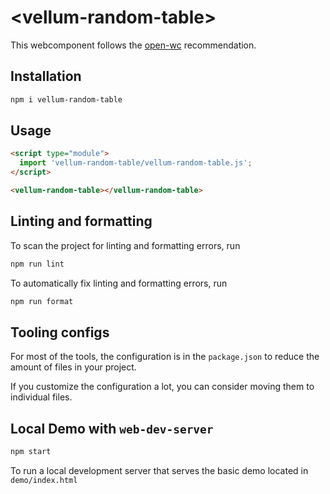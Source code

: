 # \<vellum-random-table>

This webcomponent follows the [open-wc](https://github.com/open-wc/open-wc) recommendation.

## Installation

```bash
npm i vellum-random-table
```

## Usage

```html
<script type="module">
  import 'vellum-random-table/vellum-random-table.js';
</script>

<vellum-random-table></vellum-random-table>
```

## Linting and formatting

To scan the project for linting and formatting errors, run

```bash
npm run lint
```

To automatically fix linting and formatting errors, run

```bash
npm run format
```


## Tooling configs

For most of the tools, the configuration is in the `package.json` to reduce the amount of files in your project.

If you customize the configuration a lot, you can consider moving them to individual files.

## Local Demo with `web-dev-server`

```bash
npm start
```

To run a local development server that serves the basic demo located in `demo/index.html`
